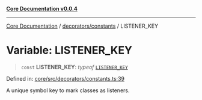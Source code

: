 [**Core Documentation v0.0.4**](../../../README.md)

***

[Core Documentation](../../../modules.md) / [decorators/constants](../README.md) / LISTENER\_KEY

# Variable: LISTENER\_KEY

> `const` **LISTENER\_KEY**: *typeof* [`LISTENER_KEY`](LISTENER_KEY.md)

Defined in: [core/src/decorators/constants.ts:39](https://github.com/stonemjs/core/blob/2adc2da4c7e3b5a9f593c198ba7e8ad639651777/src/decorators/constants.ts#L39)

A unique symbol key to mark classes as listeners.
